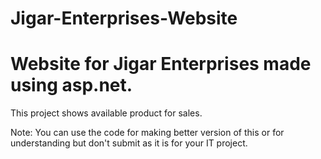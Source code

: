 # Jigar-Enterprises-Website

# Website for Jigar Enterprises made using asp.net.

This project shows available product for sales.

Note: You can use the code for making better version of this or for understanding but don't submit as it is for your IT project.

